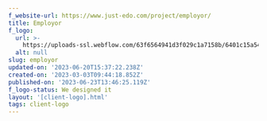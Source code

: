 ```yaml
---
f_website-url: https://www.just-edo.com/project/employor/
title: Employor
f_logo:
  url: >-
    https://uploads-ssl.webflow.com/63f6564941d3f029c1a7158b/6401c15a5499a57d357f9014_Employor.png
  alt: null
slug: employor
updated-on: '2023-06-20T15:37:22.238Z'
created-on: '2023-03-03T09:44:18.852Z'
published-on: '2023-06-23T13:46:25.119Z'
f_logo-status: We designed it
layout: '[client-logo].html'
tags: client-logo
---
```



